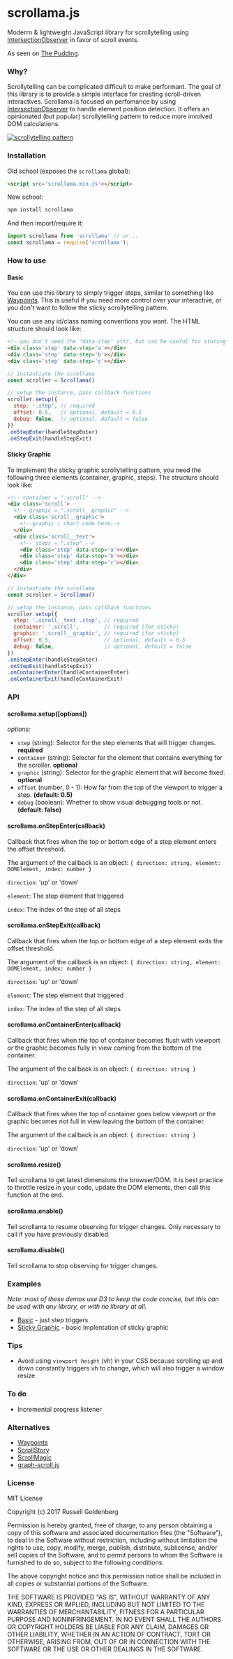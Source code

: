 # scrollama.js

Moderrn & lightweight JavaScript library for scrollytelling using [IntersectionObserver](https://developer.mozilla.org/en-US/docs/Web/API/Intersection_Observer_API) in favor of scroll events.

As seen on [The Pudding](https://pudding.cool/2017/10/superteams/).

### Why?

Scrollytelling can be complicated difficult to make performant. The goal of this library is to provide a simple interface for creating scroll-driven interactives. Scrollama is focused on perfomance by using [IntersectionObserver](https://developer.mozilla.org/en-US/docs/Web/API/Intersection_Observer_API)  to handle element position detection. It offers an opinionated (but popular) scrollytelling pattern to reduce more involved DOM calculations.

[![scrollytelling pattern](https://thumbs.gfycat.com/FearfulHotArabianoryx-size_restricted.gif)](https://pudding.cool/process/how-to-implement-scrollytelling)

### Installation

Old school (exposes the `scrollama` global):

```html
<script src='scrollama.min.js'></script>
```

New school:

```sh
npm install scrollama
```

And then import/require it:

```js
import scrollama from 'scrollama' // or...
const scrollama = require('scrollama');
```

### How to use

#### Basic

You can use this library to simply trigger steps, similar to something like [Waypoints](http://imakewebthings.com/waypoints/). This is useful if you need more control over your interactive, or you don't want to follow the sticky scrollytelling pattern.

You can use any id/class naming conventions you want. The HTML structure should look like:
```html
<!--you don't need the "data-step" attr, but can be useful for storing instructions for JS -->
<div class='step' data-step='a'></div>
<div class='step' data-step='b'></div>
<div class='step' data-step='c'></div>
```

```js
// instantiate the scrollama
const scroller = Scrollama()

// setup the instance, pass callback functions
scroller.setup({
  step: '.step', // required
  offset: 0.5,   // optional, default = 0.5
  debug: false,  // optional, default = false
})
.onStepEnter(handleStepEnter)
.onStepExit(handleStepExit)
```

#### Sticky Graphic
To implement the sticky graphic scrollytelling pattern, you need the following three elements (container, graphic, steps). The structure should look like:

```html
<!-- container = ".scroll" -->
<div class='scroll'>
  <!-- graphic = ".scroll__graphic" -->
  <div class='scroll__graphic'>
    <!--graphic / chart code here-->
  </div>
  <div class='scroll__text'>
    <!-- steps = ".step" -->
    <div class='step' data-step='a'></div>
    <div class='step' data-step='b'></div>
    <div class='step' data-step='c'></div>
  </div>
</div>
```

```js
// instantiate the scrollama
const scroller = Scrollama()

// setup the instance, pass callback functions
scroller.setup({
  step: '.scroll__text .step', // required
  container: '.scroll',        // required (for sticky)
  graphic: '.scroll__graphic', // required (for sticky)
  offset: 0.5,                 // optional, default = 0.5
  debug: false,                // optional, default = false
})
.onStepEnter(handleStepEnter)
.onStepExit(handleStepExit)
.onContainerEnter(handleContainerEnter)
.onContainerExit(handleContainerExit)
```

### API

#### scrollama.setup([options])

*options:*
* `step` (string): Selector for the step elements that will trigger changes. **required**
* `container` (string): Selector for the element that contains everything for the scroller. **optional**
* `graphic` (string): Selector for the graphic element that will become fixed. **optional**
* `offset` (number, 0 - 1): How far from the top of the viewport to trigger a step. **(default: 0.5)**
* `debug` (boolean): Whether to show visual debugging tools or not. **(default: false)**

#### scrollama.onStepEnter(callback)

Callback that fires when the top or bottom edge of a step element enters the offset threshold.

The argument of the callback is an object:
`{ direction: string, element: DOMElement, index: number }`

`direction`: 'up' or 'down'

`element`: The step element that triggered

`index`: The index of the step of all steps

#### scrollama.onStepExit(callback)

Callback that fires when the top or bottom edge of a step element exits the offset threshold.

The argument of the callback is an object:
`{ direction: string, element: DOMElement, index: number }`

`direction`: 'up' or 'down'

`element`: The step element that triggered

`index`: The index of the step of all steps

#### scrollama.onContainerEnter(callback)

Callback that fires when the top of container becomes flush with viewport *or* the graphic becomes fully in view coming from the bottom of the container.

The argument of the callback is an object:
`{ direction: string }`

`direction`: 'up' or 'down'

#### scrollama.onContainerExit(callback)

Callback that fires when the top of container goes below viewport *or* the graphic becomes not full in view leaving the bottom of the container.

The argument of the callback is an object:
`{ direction: string }`

`direction`: 'up' or 'down'

#### scrollama.resize()

Tell scrollama to get latest dimensions the browser/DOM. It is best practice to throttle resize in your code, update the DOM elements, then call this function at the end.

#### scrollama.enable()

Tell scrollama to resume observing for trigger changes. Only necessary to call if you have previously disabled.

#### scrollama.disable()

Tell scrollama to stop observing for trigger changes.

### Examples

*Note: most of these demos use D3 to keep the code concise, but this can be used with any library, or with no library at all.*

* [Basic](https://russellgoldenberg.github.io/scrollama/basic) - just step triggers
* [Sticky Graphic](https://russellgoldenberg.github.io/scrollama/sticky-graphic) - basic implentation of sticky graphic

### Tips

* Avoid using `viewport height` (vh) in your CSS because scrolling up and down constantly triggers vh to change, which will also trigger a window resize.

### To do

* Incremental progress listener

### Alternatives

* [Waypoints](http://imakewebthings.com/waypoints/)
* [ScrollStory](https://sjwilliams.github.io/scrollstory/)
* [ScrollMagic](http://scrollmagic.io/)
* [graph-scroll.js](https://1wheel.github.io/graph-scroll/)


### License

MIT License

Copyright (c) 2017 Russell Goldenberg

Permission is hereby granted, free of charge, to any person obtaining a copy of this software and associated documentation files (the "Software"), to deal in the Software without restriction, including without limitation the rights to use, copy, modify, merge, publish, distribute, sublicense, and/or sell copies of the Software, and to permit persons to whom the Software is furnished to do so, subject to the following conditions:

The above copyright notice and this permission notice shall be included in all copies or substantial portions of the Software.

THE SOFTWARE IS PROVIDED "AS IS", WITHOUT WARRANTY OF ANY KIND, EXPRESS OR IMPLIED, INCLUDING BUT NOT LIMITED TO THE WARRANTIES OF MERCHANTABILITY, FITNESS FOR A PARTICULAR PURPOSE AND NONINFRINGEMENT. IN NO EVENT SHALL THE AUTHORS OR COPYRIGHT HOLDERS BE LIABLE FOR ANY CLAIM, DAMAGES OR OTHER LIABILITY, WHETHER IN AN ACTION OF CONTRACT, TORT OR OTHERWISE, ARISING FROM, OUT OF OR IN CONNECTION WITH THE SOFTWARE OR THE USE OR OTHER DEALINGS IN THE SOFTWARE.
